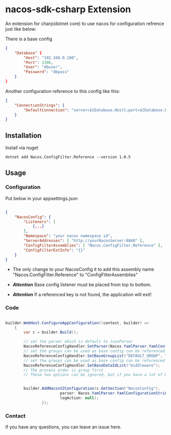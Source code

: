 # nacos-sdk-csharp Extension

An extension for charp(dotnet core) to use nacos for configuration refrence just like below:

There is a base config
```json
{
    "Database" {
        "Host": "192.168.0.100",
        "Port": 3306,
        "User": "dbuser",
        "Password": "dbpass"
    }
}
```
Another configuration reference to this config like this:
```json
{
    "ConnectionStrings": {
        "DefaultConnection": "server=${Database.Host};port=${Database.Port};user id=${Database.User};password=${Database.Password};database=somedb;CharSet=utf8mb4;SslMode=none"
    }
}
```



## Installation

Install via nuget

```shell
dotnet add Nacos.ConfigFilter.Reference --version 1.0.5
```

## Usage

### Configuration
Put below in your appsettings.json

```json

{
    "NacosConfig": {
        "Listeners": [
            {...}
        ],
        "Namespace": "your nacos namespace id",
        "ServerAddresses": [ "http://yourNacosServer:8848" ],
        "ConfigFilterAssemblies": [ "Nacos.ConfigFilter.Reference" ],
        "ConfigFilterExtInfo": "{}"
    }
}

```

* The only change to your NacosConfig it to add this assembly name "Nacos.ConfigFilter.Reference" to "ConfigFilterAssemblies"

* ***Attention*** Base config listener must be placed from top to bottom.
* ***Attention*** If a referenced key is not found, the application will exit!


### Code

```c#

builder.WebHost.ConfigureAppConfiguration((context, builder) =>
    {
        var c = builder.Build();

        // set the parser which is default to JsonParser
        NacosReferenceConfigHandler.SetParser(Nacos.YamlParser.YamlConfigurationStringParser.Instance);
        // set the groups can be used as base config can be referenced to .
        NacosReferenceConfigHandler.SetBaseGroupList("DEFAULT_GROUP", "COMMON_GROUP");
        // set the groups can be used as base config can be referenced by other configs.
        NacosReferenceConfigHandler.SetBaseDataIdList("middleware");
        // The process order is group first
        // These two options can be ignored, but if you have a lot of DataIds, it is recommended to set there two options to decrease memory use.


        builder.AddNacosV2Configuration(c.GetSection("NacosConfig"),
                        parser: Nacos.YamlParser.YamlConfigurationStringParser.Instance,
                        logAction: null);
                });

```

### Contact
If you have any questions, you can leave an issue here.






